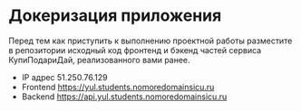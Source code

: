 # Докеризация приложения

Перед тем как приступить к выполнению проектной работы разместите в репозитории исходный код фронтенд и бэкенд частей сервиса КупиПодариДай, реализованного вами ранее.

* IP адрес 51.250.76.129
* Frontend https://yul.students.nomoredomainsicu.ru
* Backend https://api.yul.students.nomoredomainsicu.ru